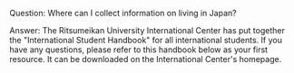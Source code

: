 Question: Where can I collect information on living in Japan? 

Answer:
The Ritsumeikan University International Center has put together the "International Student Handbook" for all international students. If you have any questions, please refer to this handbook below as your first resource. It can be downloaded on the International Center's homepage.